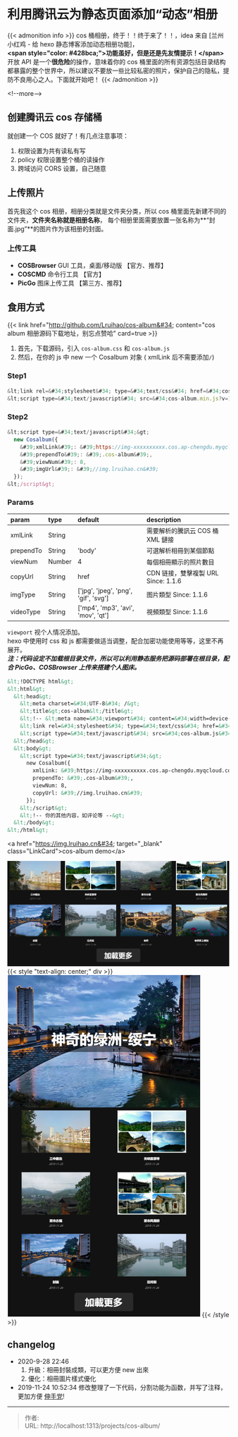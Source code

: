 # 利用腾讯云为静态页面添加“动态”相册


{{&lt; admonition info &gt;}}
cos 桶相册，终于！！终于来了！！，idea 来自 [兰州小红鸡 - 给 hexo 静态博客添加动态相册功能]，  
**&lt;span style=&#34;color: #428bca;&#34;&gt;功能虽好，但是还是先友情提示！&lt;/span&gt;**  
开放 API 是一个**很危险**的操作，意味着你的 cos 桶里面的所有资源包括目录结构都暴露的整个世界中，所以建议不要放一些比较私密的照片，保护自己的隐私，提防不良用心之人。下面就开始吧！
{{&lt; /admonition &gt;}}

&lt;!--more--&gt;

## 创建腾讯云 cos 存储桶

就创建一个 COS 就好了！有几点注意事项：

1. 权限设置为共有读私有写
2. policy 权限设置整个桶的读操作
3. 跨域访问 CORS 设置，自己随意

## 上传照片

首先我这个 cos 相册，相册分类就是文件夹分类，所以 cos 桶里面先新建不同的文件夹，**文件夹名称就是相册名称**，
每个相册里面需要放置一张名称为**“封面.jpg”**的图片作为该相册的封面。

### 上传工具

- **COSBrowser** GUI 工具，桌面/移动版 【官方、推荐】
- **COSCMD** 命令行工具 【官方】
- **PicGo** 图床上传工具 【第三方、推荐】

## 食用方式

{{&lt; link href=&#34;http://github.com/Lruihao/cos-album&#34; content=&#34;cos album 相册源码下载地址，别忘点赞哈&#34; card=true &gt;}}

1. 首先，下载源码，引入 `cos-album.css` 和 `cos-album.js`
2. 然后，在你的 js 中 new 一个 Cosalbum 对象 ( xmlLink 后不需要添加`/`)

### Step1

```js config
&lt;link rel=&#34;stylesheet&#34; type=&#34;text/css&#34; href=&#34;cos-album.min.css?v=1.1.2&#34;&gt;
&lt;script type=&#34;text/javascript&#34; src=&#34;cos-album.min.js?v=1.1.2&#34;&gt;&lt;/script&gt;
```

### Step2

```js
&lt;script type=&#34;text/javascript&#34;&gt;
  new Cosalbum({
    &#39;xmlLink&#39;: &#39;https://img-xxxxxxxxxx.cos.ap-chengdu.myqcloud.com&#39;,
    &#39;prependTo&#39;: &#39;.cos-album&#39;,
    &#39;viewNum&#39;: 8,
    &#39;imgUrl&#39;: &#39;//img.lruihao.cn&#39;
  });
&lt;/script&gt;
```

### Params

| param     | type   | default                              | description                         |
| :-------- | :----- | :----------------------------------- | :---------------------------------- |
| xmlLink   | String |                                      | 需要解析的騰訊云 COS 桶 XML 鏈接    |
| prependTo | String | &#39;body&#39;                               | 可選解析相冊到某個節點              |
| viewNum   | Number | 4                                    | 每個相冊顯示的照片數目              |
| copyUrl   | String | href                                 | CDN 链接，雙擊複製 URL Since: 1.1.6 |
| imgType   | String | [&#39;jpg&#39;, &#39;jpeg&#39;, &#39;png&#39;, &#39;gif&#39;, &#39;svg&#39;] | 图片類型 Since: 1.1.6               |
| videoType | String | [&#39;mp4&#39;, &#39;mp3&#39;, &#39;avi&#39;, &#39;mov&#39;, &#39;qt&#39;]   | 視頻類型 Since: 1.1.6               |

`viewport` 视个人情况添加。  
hexo 中使用时 css 和 js 都需要做适当调整，配合加密功能使用等等，这里不再展开。  
**_注：代码设定不加载根目录文件，所以可以利用静态服务把源码部署在根目录，配合 PicGo、COSBrowser 上传来搭建个人图床。_**

```html demo
&lt;!DOCTYPE html&gt;
&lt;html&gt;
  &lt;head&gt;
    &lt;meta charset=&#34;UTF-8&#34; /&gt;
    &lt;title&gt;cos-album&lt;/title&gt;
    &lt;!-- &lt;meta name=&#34;viewport&#34; content=&#34;width=device-width, initial-scale=1.0&#34;&gt; --&gt;
    &lt;link rel=&#34;stylesheet&#34; type=&#34;text/css&#34; href=&#34;cos-album.css&#34; /&gt;
    &lt;script type=&#34;text/javascript&#34; src=&#34;cos-album.js&#34; defer&gt;&lt;/script&gt;
  &lt;/head&gt;
  &lt;body&gt;
    &lt;script type=&#34;text/javascript&#34;&gt;
      new Cosalbum({
        xmlLink: &#39;https://img-xxxxxxxxxx.cos.ap-chengdu.myqcloud.com&#39;,
        prependTo: &#39;.cos-album&#39;,
        viewNum: 8,
        copyUrl: &#39;//img.lruihao.cn&#39;
      });
    &lt;/script&gt;
    &lt;!-- 你的其他内容，如评论等 --&gt;
  &lt;/body&gt;
&lt;/html&gt;
```

&lt;a href=&#34;https://img.lruihao.cn&#34; target=&#34;_blank&#34; class=&#34;LinkCard&#34;&gt;cos-album demo&lt;/a&gt;

![大屏显示](images/view.png)
{{&lt; style &#34;text-align: center;&#34; div &gt;}}
![手机显示](images/mobile.png)
{{&lt; /style &gt;}}

## changelog

- 2020-9-28 22:46
  1. 升級：相冊封裝成類，可以更方便 new 出來
  2. 優化：相冊圖片樣式優化
- 2019-11-24 10:52:34
  修改整理了一下代码，分割功能为函数，并写了注释，更加方便 [伸手党](https://github.com/Lruihao/cos-album)!


---

> 作者:   
> URL: http://localhost:1313/projects/cos-album/  


